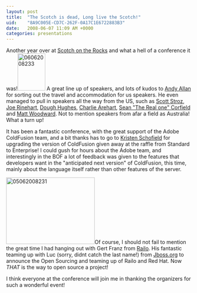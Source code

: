```yaml
---
layout: post
title:  "The Scotch is dead, Long live the Scotch!"
uid:	"8A9C005E-CD7C-262F-0A17C1E6722883B3"
date:   2008-06-07 11:09 AM +0000
categories: presentations
---
```

Another year over at <a href="http://www.scotch-on-the-rocks.co.uk/" title="Scotch on the Rocks 2008 - The European ColdFusion Conference">Scotch on the Rocks</a> and what a hell of a conference it was!<a href="http://www.flickr.com/photos/markdrew/2558846279/" title="06062008233 by cybersonic, on Flickr"><img src="http://farm4.static.flickr.com/3084/2558846279_daba785059_t.jpg" width="75" height="100" alt="06062008233" /></a> A great line up of speakers, and lots of kudos to <a href="http://www.creative-restraint.co.uk/blog/index.cfm" title="Creative Restraint">Andy Allan</a> for sorting out the travel and accommodation for us speakers. He even managed to pull in speakers all the way from the US, such as <a href="http://www.boyzoid.com/blog/" title="Boyzoid's Blog">Scott Stroz</a>, 	<a href="http://www.firemoss.com/">Joe Rinehart</a>, <a href="http://www.alagad.com/" title="Alagad: Enterprise ColdFusion Consulting and Flex Consulting, Training and Products">Dough Hughes</a>, <a href="http://carehart.org/" title="Charlie Arehart ColdFusion Consulting Training Troubleshooting Tuning Configuration Support">Charlie Arehart</a>, <a href="http://corfield.org/blog/index.cfm?" title="An Architect's View - ColdFusion, Software Design, Frameworks and more...">Sean "The Real one" Corfield</a> and <a href="http://www.mattwoodward.com/blog/" title="Home | Matt Woodward's Blog">Matt Woodward</a>. Not to mention speakers from afar a field as Australia! What a turn up! 

It has been a fantastic conference, with the great support of the Adobe ColdFusion team, and a bit thanks has to go to <a href="http://www.webbschofield.com" title="Kristen Schofield's Blog">Kristen Schofield</a> for upgrading the version of ColdFusion given away at the raffle from Standard to Enterprise! I could gush for hours about the Adobe team, and interestingly in the BOF a lot of feedback was given to the features that developers want in the "anticipated next version" of ColdFusion, this time, mainly about the language itself rather than other features of the server.

<a href="http://www.flickr.com/photos/markdrew/2558845537/" title="05062008231 by cybersonic, on Flickr"><img src="http://farm4.static.flickr.com/3163/2558845537_80f72e085f_m.jpg" width="240" height="180" alt="05062008231" /></a>Of course, I should not fail to mention the great time I had hanging out with Gert Franz from <a href="http://www.railo-technologies.com/en/index.cfm" title="Railo 2.0: English">Railo</a>. His fantastic teaming up with Luc (sorry, didnt catch the last name!) from <a href="http://www.jboss.org/" title="jboss.org: community driven">Jboss.org</a> to announce the Open Sourcing and teaming up of Railo and Red Hat. Now *THAT* is the way to open source a project!

I think everyone at the conference will join me in thanking the organizers for such a wonderful event!